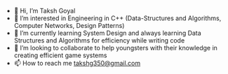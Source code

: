 - 👋 Hi, I’m Taksh Goyal
- 👀 I’m interested in Engineering in C++ (Data-Structures and Algorithms, Computer Networks, Design Patterns)
- 🌱 I’m currently learning System Design and always learning Data Structures and Algorithms for efficiency while writing code
- 💞️ I’m looking to collaborate to help youngsters with their knowledge in creating efficient game systems 
- 📫 How to reach me takshg350@gmail.com

<!---
tskzokias/tskzokias is a ✨ special ✨ repository because its `README.md` (this file) appears on your GitHub profile.
You can click the Preview link to take a look at your changes.
--->
